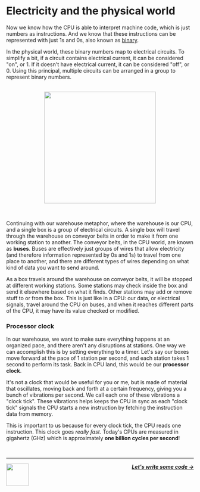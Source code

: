 # Electricity and the physical world

Now we know how the CPU is able to interpret machine code, which is just numbers as instructions. And we know that these instructions can be represented with just 1s and 0s, also known as [binary](#binary).

In the physical world, these binary numbers map to electrical circuits. To simplify a bit, if a circuit contains electrical current, it can be considered "on", or 1. If it doesn't have electrical current, it can be considered "off", or 0. Using this principal, multiple circuits can be arranged in a group to represent binary numbers.

<p align="center">
  <br />
  <img height="300" src="https://cloud-n4b1b7kn3-hack-club-bot.vercel.app/0conveyer2.png">
</p>
<br />

Continuing with our warehouse metaphor, where the warehouse is our CPU, and a single box is a group of electrical circuits. A single box will travel through the warehouse on conveyor belts in order to make it from one working station to another. The conveyor belts, in the CPU world, are known as **buses**. Buses are effectively just groups of wires that allow electricity (and therefore information represented by 0s and 1s) to travel from one place to another, and there are different types of wires depending on what kind of data you want to send around.

As a box travels around the warehouse on conveyor belts, it will be stopped at different working stations. Some stations may check inside the box and send it elsewhere based on what it finds. Other stations may add or remove stuff to or from the box. This is just like in a CPU: our data, or electrical signals, travel around the CPU on buses, and when it reaches different parts of the CPU, it may have its value checked or modified.

### Processor clock

In our warehouse, we want to make sure everything happens at an organized pace, and there aren't any disruptions at stations. One way we can accomplish this is by setting everything to a timer. Let's say our boxes move forward at the pace of 1 station per second, and each station takes 1 second to perform its task. Back in CPU land, this would be our **processor clock**.

It's not a clock that would be useful for you or me, but is made of material that oscillates, moving back and forth at a certain frequency, giving you a bunch of vibrations per second. We call each one of these vibrations a "clock tick". These vibrations helps keeps the CPU in sync as each "clock tick" signals the CPU starts a new instruction by fetching the instruction data from memory.

This is important to us because for every clock tick, the CPU reads one instruction. This clock goes _really fast_. Today's CPUs are measured in gigahertz (GHz) which is approximately **one billion cycles per second**!

<br />

---

<a href="/guide/cpu/instruction-cycle.md">
  <picture>
    <source media="(prefers-color-scheme: dark)" srcset="https://cloud-5aq8uo1rv-hack-club-bot.vercel.app/0backd.png">
    <img align="left" width="60" src="https://cloud-5v3nvbscw-hack-club-bot.vercel.app/0backl.png" />
  </picture>
</a>

<p align="right">
  <em>
    <b>
      <a href="/guide/writing-code/writing-code.md">
        Let's write some code →
      </a>
    </b>
  </em>
</p>
